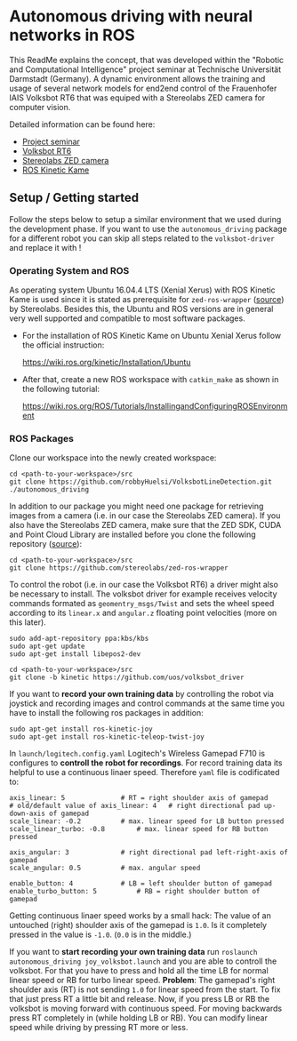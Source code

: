 # Autonomous driving with neural networks in ROS

This ReadMe explains the concept, that was developed within the "Robotic and Computational Intelligence" project seminar at Technische Universität Darmstadt (Germany). A dynamic environment allows the training and usage of several network models for end2end control of the Frauenhofer IAIS Volksbot RT6 that was equiped with a Stereolabs ZED camera for computer vision.

Detailed information can be found here:

- [Project seminar](http://www.rmr.tu-darmstadt.de/lehre_rmr/vorlesungen_rmr/sommersemester/ps_robotik_ci/index.de.jsp)
- [Volksbot RT6](http://www.volksbot.de/rt6-de.php)
- [Stereolabs ZED camera](https://www.stereolabs.com/zed/)
- [ROS Kinetic Kame](https://wiki.ros.org/kinetic/Installation/Ubuntu)

## Setup / Getting started

Follow the steps below to setup a similar environment that we used during the development phase. If you want to use the `autonomous_driving` package for a different robot you can skip all steps related to the `volksbot-driver` and replace it with !

### Operating System and ROS

As operating system Ubuntu 16.04.4 LTS (Xenial Xerus) with ROS Kinetic Kame is used since it is stated as prerequisite for `zed-ros-wrapper` ([source](https://github.com/stereolabs/zed-ros-wrapper)) by Stereolabs. Besides this, the Ubuntu and ROS versions are in general very well supported and compatible to most software packages.

- For the installation of ROS Kinetic Kame on Ubuntu Xenial Xerus follow the official instruction:

   https://wiki.ros.org/kinetic/Installation/Ubuntu

- After that, create a new ROS workspace with `catkin_make` as shown in the following tutorial:

   https://wiki.ros.org/ROS/Tutorials/InstallingandConfiguringROSEnvironment

### ROS Packages

Clone our workspace into the newly created workspace:

```
cd <path-to-your-workspace>/src
git clone https://github.com/robbyHuelsi/VolksbotLineDetection.git ./autonomous_driving
```

In addition to our package you might need one package for retrieving images from a camera (i.e. in our case the Stereolabs ZED camera). If you also have the Stereolabs ZED camera, make sure that the ZED SDK, CUDA and Point Cloud Library are installed before you clone the following repository ([source](https://github.com/stereolabs/zed-ros-wrapper)):

```
cd <path-to-your-workspace>/src
git clone https://github.com/stereolabs/zed-ros-wrapper
```

To control the robot (i.e. in our case the Volksbot RT6) a driver might also be necessary to install. The volksbot driver for example receives velocity commands formated as `geomentry_msgs/Twist` and sets the wheel speed according to its `linear.x` and `angular.z` floating point velocities (more on this later).

```
sudo add-apt-repository ppa:kbs/kbs
sudo apt-get update
sudo apt-get install libepos2-dev

cd <path-to-your-workspace>/src
git clone -b kinetic https://github.com/uos/volksbot_driver
```

If you want to **record your own training data** by controlling the robot via joystick and recording images and control commands at the same time you have to install the following ros packages in addition:

```
sudo apt-get install ros-kinetic-joy
sudo apt-get install ros-kinetic-teleop-twist-joy
```

In `launch/logitech.config.yaml` Logitech's Wireless Gamepad F710 is configures to **controll the robot for recordings**. For record training data its helpful to use a continuous linaer speed. Therefore `yaml` file is codificated to:
```
axis_linear: 5				# RT = right shoulder axis of gamepad
# old/default value of axis_linear: 4	# right directional pad up-down-axis of gamepad
scale_linear: -0.2			# max. linear speed for LB button pressed
scale_linear_turbo: -0.8		# max. linear speed for RB button pressed

axis_angular: 3				# right directional pad left-right-axis of gamepad
scale_angular: 0.5			# max. angular speed

enable_button: 4			# LB = left shoulder button of gamepad
enable_turbo_button: 5			# RB = right shoulder button of gamepad
```

Getting continuous linaer speed works by a small hack: The value of an untouched (right) shoulder axis of the gamepad is `1.0`. Is it completely pressed in the value is `-1.0`. (`0.0` is in the middle.)

If you want to **start recording your own training data** run `roslaunch autonomous_driving joy_volksbot.launch` and you are able to controll the volksbot. For that you have to press and hold all the time LB for normal linear speed or RB for turbo linear speed.
**Problem**: The gamepad's right shoulder axis (RT) is not sending `1.0` for linear speed from the start. To fix that just press RT a little bit and release. Now, if you press LB or RB the volksbot is moving forward with continuous speed. For moving backwards press RT completely in (while holding LB or RB). You can modify linear speed while driving by pressing RT more or less.
